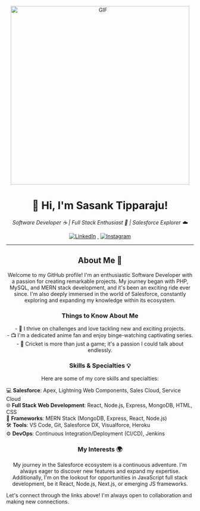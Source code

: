 <!-- Banner Image -->
<p align="center">
  <img src="https://media.giphy.com/media/lcM8hVXy87yN3aTjte/giphy-downsized-large.gif" width="480" height="480" alt="GIF" class="giphy-embed">
</p>

<!-- Header with Your Name -->
<h1 align="center">👋 Hi, I'm Sasank Tipparaju!</h1>

<!-- Subheader with Your Titles -->
<p align="center">
  <i>Software Developer ☕ | Full Stack Enthusiast 🚀 | Salesforce Explorer ☁️</i>
</p>

<!-- Social Media Links -->
<p align="center">
  <a href="https://www.linkedin.com/in/sasank-tipparaju-806408184/">
    <img src="https://github.com/MikeCodesDotNET/ColoredBadges/blob/master/png/social/linkedin.png" alt="LinkedIn" style="margin: 0 4px">
  </a>
  <a href="https://www.instagram.com/sasank_09/?hl=en">
    <img src="https://github.com/MikeCodesDotNET/ColoredBadges/blob/master/png/social/instagram.png" alt="Instagram" style="margin: 0 4px">
  </a>
</p>

---

<!-- About Me Section -->
<h2 align="center">About Me 🌟</h2>

<p align="center">
  Welcome to my GitHub profile! I'm an enthusiastic Software Developer with a passion for creating remarkable projects. My journey began with PHP, MySQL, and MERN stack development, and it's been an exciting ride ever since. I'm also deeply immersed in the world of Salesforce, constantly exploring and expanding my knowledge within its ecosystem.
</p>

<!-- Points Section -->
<h3 align="center">Things to Know About Me</h3>

<p align="center">
  - 🚀 I thrive on challenges and love tackling new and exciting projects.<br>
  - 📺 I'm a dedicated anime fan and enjoy binge-watching captivating series.<br>
  - 🏏 Cricket is more than just a game; it's a passion I could talk about endlessly.
</p>

<!-- Skills Section -->
<h3 align="center">Skills & Specialties 💡</h3>

<p align="center">
  Here are some of my core skills and specialties:

  💻 **Salesforce**: Apex, Lightning Web Components, Sales Cloud, Service Cloud<br>
  🌐 **Full Stack Web Development**: React, Node.js, Express, MongoDB, HTML, CSS<br>
  🚀 **Frameworks**: MERN Stack (MongoDB, Express, React, Node.js)<br>
  🛠️ **Tools**: VS Code, Git, Salesforce DX, Visualforce, Heroku<br>
  ⚙️ **DevOps**: Continuous Integration/Deployment (CI/CD), Jenkins
</p>

<!-- Interests Section -->
<h3 align="center">My Interests 🌍</h3>

<p align="center">
  My journey in the Salesforce ecosystem is a continuous adventure. I'm always eager to discover new features and expand my expertise. Additionally, I'm on the lookout for opportunities in JavaScript full stack development, be it React, Node.js, Next.js, or emerging JS frameworks.

  Let's connect through the links above! I'm always open to collaboration and making new connections.
</p>
